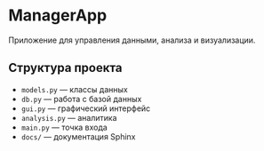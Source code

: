 # ManagerApp

Приложение для управления данными, анализа и визуализации.

## Структура проекта
- `models.py` — классы данных
- `db.py` — работа с базой данных
- `gui.py` — графический интерфейс
- `analysis.py` — аналитика
- `main.py` — точка входа
- `docs/` — документация Sphinx
